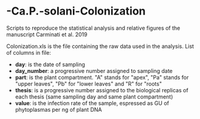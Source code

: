 # -Ca.P.-solani-Colonization
Scripts to reproduce the statistical analysis and relative figures of the manuscript Carminati et al. 2019

Colonization.xls is the file containing the raw data used in the analysis.
List of columns in file:
- **day**: is the date of sampling
- **day_number**: a progressive number assigned to sampling date
- **part**: is the plant compartment. "A" stands for "apex", "Pa" stands for "upper leaves", "Pb" for "lower leaves" and "R" for "roots"
- **thesis**: is a progressive number assigned to the biological replicas of each thesis (same sampling day and same plant compartment)
- **value**: is the infection rate of the sample, espressed as GU of phytoplasmas per ng of plant DNA
